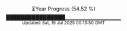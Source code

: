 <p align="center">
⏳Year Progress (54.52 %)<br>
████████████████▁▁▁▁▁▁▁▁▁▁▁▁▁▁ <br>
<sub>Updated: Sat, 19 Jul 2025 00:13:50 GMT</sub>
</p>

